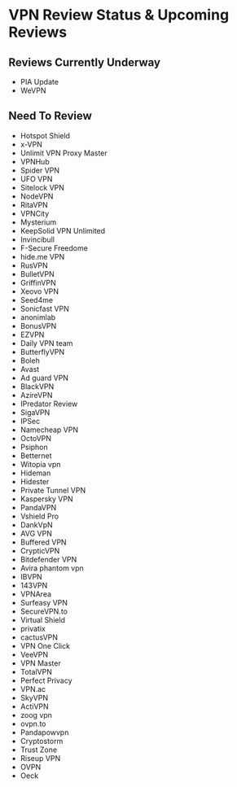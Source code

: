 # VPN Review Status & Upcoming Reviews

## Reviews Currently Underway
* PIA Update
* WeVPN
## Need To Review
* Hotspot Shield
* x-VPN
* Unlimit VPN Proxy Master
* VPNHub
* Spider VPN
* UFO VPN
* Sitelock VPN
* NodeVPN 
* RitaVPN
* VPNCity
* Mysterium
* KeepSolid VPN Unlimited
* Invincibull
* F-Secure Freedome
* hide.me VPN
* RusVPN
* BulletVPN
* GriffinVPN
* Xeovo VPN
* Seed4me
* Sonicfast VPN
* anonimlab
* BonusVPN
* EZVPN
* Daily VPN team
* ButterflyVPN 
* Boleh
* Avast
* Ad guard VPN
* BlackVPN
* AzireVPN
* IPredator Review
* SigaVPN
* IPSec
* Namecheap VPN
* OctoVPN
* Psiphon 
* Betternet
* Witopia vpn 
* Hideman
* Hidester
* Private Tunnel VPN
* Kaspersky VPN
* PandaVPN
* Vshield Pro
* DankVpN
* AVG VPN
* Buffered VPN
* CrypticVPN
* Bitdefender VPN
* Avira phantom vpn 
* IBVPN
* 143VPN
* VPNArea
* Surfeasy VPN
* SecureVPN.to
* Virtual Shield
* privatix
* cactusVPN
* VPN One Click
* VeeVPN
* VPN Master
* TotalVPN
* Perfect Privacy
* VPN.ac
* SkyVPN
* ActiVPN
* zoog vpn
* ovpn.to
* Pandapowvpn
* Cryptostorm
* Trust Zone
* Riseup VPN
* OVPN
* Oeck
